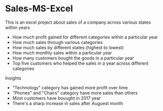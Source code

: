 # Sales-MS-Excel

This is an excel project about sales of a company across various states within years

- How much profit gained for different categories within a particular year
- How much sales through various categories
- How much sales by different states (highest to lowest)
- How much monthly sales within a particular year
- How many customers bought the goods in a particular year
- Top five customers who helped the sales in a year across different categories

Insights
- "Technology" category has gained more profit over time
- "Phones" and "Chairs" category have more sales than others
- Most customers have bouught in 2017 year
- There's a sharp increase in sales after Auguest month
